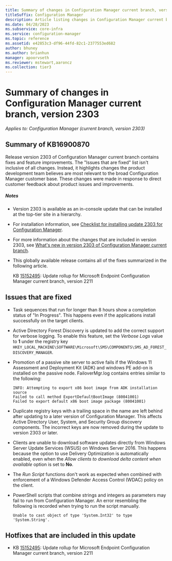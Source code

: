```yaml
---
title: Summary of changes in Configuration Manager current branch, version 2303
titleSuffix: Configuration Manager
description: Article listing changes in Configuration Manager current branch, version 2303
ms.date: 04/28/2023
ms.subservice: core-infra
ms.service: configuration-manager
ms.topic: reference
ms.assetid: e42853c3-df96-44fd-82c1-2377553ed682
author: bhuney
ms.author: brianhun
manager: apoorvseth
ms.reviewer: mstewart,aaroncz 
ms.collection: tier3
---
```


# Summary of changes in Configuration Manager current branch, version 2303

*Applies to: Configuration Manager (current branch, version 2303)*

## Summary of KB16900870
Release version 2303 of Configuration Manager current branch contains fixes and feature improvements.
The "Issues that are fixed" list isn't inclusive of all changes. Instead, it highlights changes the product development team believes are most relevant to the broad Configuration Manager customer base. These changes were made in response to direct customer feedback about product issues and improvements.

##### Notes
- Version 2303 is available as an in-console update that can be installed at the top-tier site in a hierarchy.
- For installation information, see [Checklist for installing update 2303 for Configuration Manager](../../core/servers/manage/checklist-for-installing-update-2303.md).
- For more information about the changes that are included in version 2303, see [What's new in version 2303 of Configuration Manager current branch](../../core/plan-design/changes/whats-new-in-version-2303.md).
- This globally available release contains all of the fixes summarized in the following article.

   KB [15152495](../../hotfix/2211/16643863.md): Update rollup for Microsoft Endpoint Configuration Manager current branch, version 2211

## Issues that are fixed
<!-- 14203839 -->
- Task sequences that run for longer than 8 hours show a completion status of "In Progress". This happens even if the applications install successfully on the target clients.

<!-- 14839263 -->
- Active Directory Forest Discovery is updated to add the correct support for verbose logging. To enable this feature, set the *Verbose Logs* value to **1** under the registry key `HKEY_LOCAL_MACHINE\SOFTWARE\Microsoft\SMS\COMPONENTS\SMS_AD_FOREST_DISCOVERY_MANAGER`.

<!-- 15544014 -->
- Promotion of a passive site server to active fails if the Windows 11 Assessment and Deployment Kit (ADK) and windows PE add-on is installed on the passive node. FailoverMgr.log contains entries similar to the following:
   ```text
   INFO: Attempting to export x86 boot image from ADK installation source
   Failed to call method ExportDefaultBootImage (80041001)
   Failed to export default x86 boot image package (80041001)
   ```

<!-- 16646226 -->
- Duplicate registry keys with a trailing space in the name are left behind after updating to a later version of Configuration Manager. This affects Active Directory User, System, and Security Group discovery components. The incorrect keys are now removed during the update to version 2303 or later.

<!-- 16674217 -->
- Clients are unable to download software updates directly from Windows Server Update Services (WSUS) on Windows Server 2016. This happens because the option to use Delivery Optimization is automatically enabled, even when the *Allow clients to download delta content when available* option is set to **No**.

<!-- 16780281 -->
- The *Run Script* functions don't work as expected when combined with enforcement of a Windows Defender Access Control (WDAC) policy on the client.

<!-- 16945063 -->
- PowerShell scripts that combine strings and integers as parameters may fail to run from Configuration Manager. An error resembling the following is recorded when trying to run the script manually.
   ```text
   Unable to cast object of type 'System.Int32' to type 'System.String'.
   ```

## Hotfixes that are included in this update
- KB [15152495](../../hotfix/2211/16643863.md): Update rollup for Microsoft Endpoint Configuration Manager current branch, version 2211

<!-- ## Dependency changes ##
- Microsoft ODBC Client -->